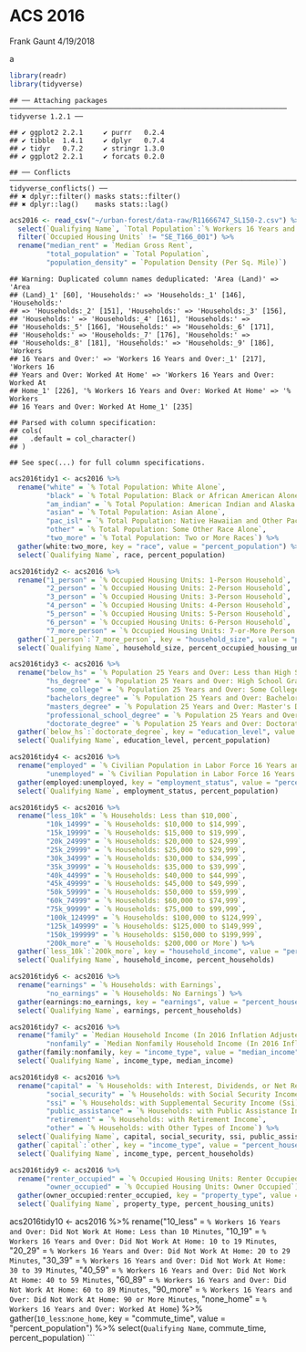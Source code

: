 ACS 2016
================
Frank Gaunt
4/19/2018

a

``` r
library(readr)
library(tidyverse)
```

    ## ── Attaching packages ──────────────────────────────────────────────────────────────────── tidyverse 1.2.1 ──

    ## ✔ ggplot2 2.2.1     ✔ purrr   0.2.4
    ## ✔ tibble  1.4.1     ✔ dplyr   0.7.4
    ## ✔ tidyr   0.7.2     ✔ stringr 1.3.0
    ## ✔ ggplot2 2.2.1     ✔ forcats 0.2.0

    ## ── Conflicts ─────────────────────────────────────────────────────────────────────── tidyverse_conflicts() ──
    ## ✖ dplyr::filter() masks stats::filter()
    ## ✖ dplyr::lag()    masks stats::lag()

``` r
acs2016 <- read_csv("~/urban-forest/data-raw/R11666747_SL150-2.csv") %>%
  select(`Qualifying Name`, `Total Population`:`% Workers 16 Years and Over: Worked At Home`) %>%
  filter(`Occupied Housing Units` != "SE_T166_001") %>%
  rename("median_rent" = `Median Gross Rent`,
         "total_population" = `Total Population`,
         "population_density" = `Population Density (Per Sq. Mile)`)
```

    ## Warning: Duplicated column names deduplicated: 'Area (Land)' => 'Area
    ## (Land)_1' [60], 'Households:' => 'Households:_1' [146], 'Households:'
    ## => 'Households:_2' [151], 'Households:' => 'Households:_3' [156],
    ## 'Households:' => 'Households:_4' [161], 'Households:' =>
    ## 'Households:_5' [166], 'Households:' => 'Households:_6' [171],
    ## 'Households:' => 'Households:_7' [176], 'Households:' =>
    ## 'Households:_8' [181], 'Households:' => 'Households:_9' [186], 'Workers
    ## 16 Years and Over:' => 'Workers 16 Years and Over:_1' [217], 'Workers 16
    ## Years and Over: Worked At Home' => 'Workers 16 Years and Over: Worked At
    ## Home_1' [226], '% Workers 16 Years and Over: Worked At Home' => '% Workers
    ## 16 Years and Over: Worked At Home_1' [235]

    ## Parsed with column specification:
    ## cols(
    ##   .default = col_character()
    ## )

    ## See spec(...) for full column specifications.

``` r
acs2016tidy1 <- acs2016 %>%
  rename("white" = `% Total Population: White Alone`,
         "black" = `% Total Population: Black or African American Alone`,
         "am_indian" = `% Total Population: American Indian and Alaska Native Alone`,
         "asian" = `% Total Population: Asian Alone`,
         "pac_isl" = `% Total Population: Native Hawaiian and Other Pacific Islander Alone`,
         "other" = `% Total Population: Some Other Race Alone`,
         "two_more" = `% Total Population: Two or More Races`) %>%
  gather(white:two_more, key = "race", value = "percent_population") %>%
  select(`Qualifying Name`, race, percent_population)

acs2016tidy2 <- acs2016 %>%
  rename("1_person" = `% Occupied Housing Units: 1-Person Household`,
         "2_person" = `% Occupied Housing Units: 2-Person Household`,
         "3_person" = `% Occupied Housing Units: 3-Person Household`,
         "4_person" = `% Occupied Housing Units: 4-Person Household`,
         "5_person" = `% Occupied Housing Units: 5-Person Household`,
         "6_person" = `% Occupied Housing Units: 6-Person Household`,
         "7_more_person" = `% Occupied Housing Units: 7-or-More Person Household`) %>%
  gather(`1_person`:`7_more_person`, key = "household_size", value = "percent_occupied_housing_units") %>%
  select(`Qualifying Name`, household_size, percent_occupied_housing_units)

acs2016tidy3 <- acs2016 %>%
  rename("below_hs" = `% Population 25 Years and Over: Less than High School`,
         "hs_degree" = `% Population 25 Years and Over: High School Graduate (Includes Equivalency)`,
         "some_college" = `% Population 25 Years and Over: Some College`,
         "bachelors_degree" = `% Population 25 Years and Over: Bachelor's Degree`,
         "masters_degree" = `% Population 25 Years and Over: Master's Degree`,
         "professional_school_degree" = `% Population 25 Years and Over: Professional School Degree`,
         "doctorate_degree" = `% Population 25 Years and Over: Doctorate Degree`) %>%
  gather(`below_hs`:`doctorate_degree`, key = "education_level", value = "percent_population") %>%
  select(`Qualifying Name`, education_level, percent_population)

acs2016tidy4 <- acs2016 %>%
  rename("employed" = `% Civilian Population in Labor Force 16 Years and Over: Employed`,
         "unemployed" = `% Civilian Population in Labor Force 16 Years and Over: Unemployed`) %>%
  gather(employed:unemployed, key = "employment_status", value = "percent_population") %>%
  select(`Qualifying Name`, employment_status, percent_population)

acs2016tidy5 <- acs2016 %>%
  rename("less_10k" = `% Households: Less than $10,000`,
         "10k_14999" = `% Households: $10,000 to $14,999`,
         "15k_19999" = `% Households: $15,000 to $19,999`,
         "20k_24999" = `% Households: $20,000 to $24,999`,
         "25k_29999" = `% Households: $25,000 to $29,999`,
         "30k_34999" = `% Households: $30,000 to $34,999`,
         "35k_39999" = `% Households: $35,000 to $39,999`,
         "40k_44999" = `% Households: $40,000 to $44,999`,
         "45k_49999" = `% Households: $45,000 to $49,999`,
         "50k_59999" = `% Households: $50,000 to $59,999`,
         "60k_74999" = `% Households: $60,000 to $74,999`,
         "75k_99999" = `% Households: $75,000 to $99,999`,
         "100k_124999" = `% Households: $100,000 to $124,999`,
         "125k_149999" = `% Households: $125,000 to $149,999`,
         "150k_199999" = `% Households: $150,000 to $199,999`,
         "200k_more" = `% Households: $200,000 or More`) %>%
  gather(`less_10k`:`200k_more`, key = "household_income", value = "percent_households") %>%
  select(`Qualifying Name`, household_income, percent_households)

acs2016tidy6 <- acs2016 %>%
  rename("earnings" = `% Households: with Earnings`,
         "no_earnings" = `% Households: No Earnings`) %>%
  gather(earnings:no_earnings, key = "earnings", value = "percent_households") %>%
  select(`Qualifying Name`, earnings, percent_households)

acs2016tidy7 <- acs2016 %>%
  rename("family" = `Median Household Income (In 2016 Inflation Adjusted Dollars)`,
         "nonfamily" = `Median Nonfamily Household Income (In 2016 Inflation Adjusted Dollars)`) %>%
  gather(family:nonfamily, key = "income_type", value = "median_income") %>%
  select(`Qualifying Name`, income_type, median_income)

acs2016tidy8 <- acs2016 %>%
  rename("capital" = `% Households: with Interest, Dividends, or Net Rental Income`,
         "social_security" = `% Households: with Social Security Income`,
         "ssi" = `% Households: with Supplemental Security Income (Ssi)`,
         "public_assistance" = `% Households: with Public Assistance Income`,
         "retirement" = `% Households: with Retirement Income`,
         "other" = `% Households: with Other Types of Income`) %>%
  select(`Qualifying Name`, capital, social_security, ssi, public_assistance, retirement, other) %>%
  gather(`capital`:`other`, key = "income_type", value = "percent_households") %>%
  select(`Qualifying Name`, income_type, percent_households)

acs2016tidy9 <- acs2016 %>%
  rename("renter_occupied" = `% Occupied Housing Units: Renter Occupied`,
         "owner_occupied" = `% Occupied Housing Units: Owner Occupied`) %>%
  gather(owner_occupied:renter_occupied, key = "property_type", value = "percent_housing_units") %>%
  select(`Qualifying Name`, property_type, percent_housing_units)
```

acs2016tidy10 &lt;- acs2016 %&gt;% rename("10\_less" = `% Workers 16 Years and Over: Did Not Work At Home: Less than 10 Minutes`, "10\_19" = `% Workers 16 Years and Over: Did Not Work At Home: 10 to 19 Minutes`, "20\_29" = `% Workers 16 Years and Over: Did Not Work At Home: 20 to 29 Minutes`, "30\_39" = `% Workers 16 Years and Over: Did Not Work At Home: 30 to 39 Minutes`, "40\_59" = `% Workers 16 Years and Over: Did Not Work At Home: 40 to 59 Minutes`, "60\_89" = `% Workers 16 Years and Over: Did Not Work At Home: 60 to 89 Minutes`, "90\_more" = `% Workers 16 Years and Over: Did Not Work At Home: 90 or More Minutes`, "none\_home" = `% Workers 16 Years and Over: Worked At Home`) %&gt;% gather(`10_less`:`none_home`, key = "commute\_time", value = "percent\_population") %&gt;% select(`Qualifying Name`, commute\_time, percent\_population) \`\`\`
